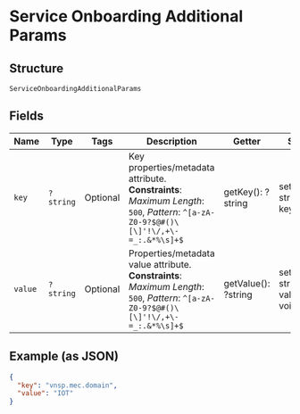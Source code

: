 
# Service Onboarding Additional Params

## Structure

`ServiceOnboardingAdditionalParams`

## Fields

| Name | Type | Tags | Description | Getter | Setter |
|  --- | --- | --- | --- | --- | --- |
| `key` | `?string` | Optional | Key properties/metadata attribute.<br>**Constraints**: *Maximum Length*: `500`, *Pattern*: `^[a-zA-Z0-9?$@#()\[\]'!\/,+\-=_:.&*%\s]+$` | getKey(): ?string | setKey(?string key): void |
| `value` | `?string` | Optional | Properties/metadata value attribute.<br>**Constraints**: *Maximum Length*: `500`, *Pattern*: `^[a-zA-Z0-9?$@#()\[\]'!\/,+\-=_:.&*%\s]+$` | getValue(): ?string | setValue(?string value): void |

## Example (as JSON)

```json
{
  "key": "vnsp.mec.domain",
  "value": "IOT"
}
```


